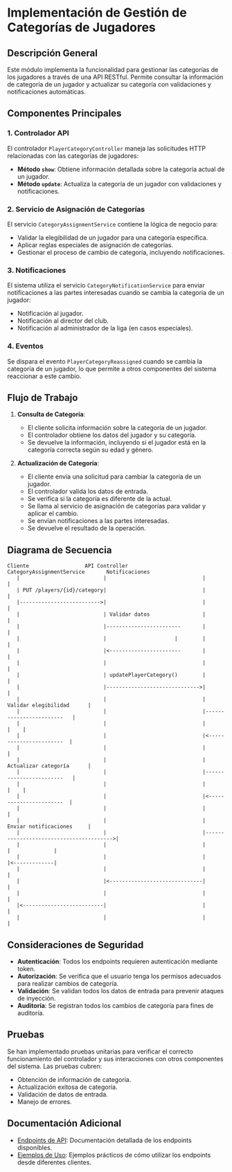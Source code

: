 # Implementación de Gestión de Categorías de Jugadores

## Descripción General

Este módulo implementa la funcionalidad para gestionar las categorías de los jugadores a través de una API RESTful. Permite consultar la información de categoría de un jugador y actualizar su categoría con validaciones y notificaciones automáticas.

## Componentes Principales

### 1. Controlador API

El controlador `PlayerCategoryController` maneja las solicitudes HTTP relacionadas con las categorías de jugadores:

- **Método `show`**: Obtiene información detallada sobre la categoría actual de un jugador.
- **Método `update`**: Actualiza la categoría de un jugador con validaciones y notificaciones.

### 2. Servicio de Asignación de Categorías

El servicio `CategoryAssignmentService` contiene la lógica de negocio para:

- Validar la elegibilidad de un jugador para una categoría específica.
- Aplicar reglas especiales de asignación de categorías.
- Gestionar el proceso de cambio de categoría, incluyendo notificaciones.

### 3. Notificaciones

El sistema utiliza el servicio `CategoryNotificationService` para enviar notificaciones a las partes interesadas cuando se cambia la categoría de un jugador:

- Notificación al jugador.
- Notificación al director del club.
- Notificación al administrador de la liga (en casos especiales).

### 4. Eventos

Se dispara el evento `PlayerCategoryReassigned` cuando se cambia la categoría de un jugador, lo que permite a otros componentes del sistema reaccionar a este cambio.

## Flujo de Trabajo

1. **Consulta de Categoría**:
   - El cliente solicita información sobre la categoría de un jugador.
   - El controlador obtiene los datos del jugador y su categoría.
   - Se devuelve la información, incluyendo si el jugador está en la categoría correcta según su edad y género.

2. **Actualización de Categoría**:
   - El cliente envía una solicitud para cambiar la categoría de un jugador.
   - El controlador valida los datos de entrada.
   - Se verifica si la categoría es diferente de la actual.
   - Se llama al servicio de asignación de categorías para validar y aplicar el cambio.
   - Se envían notificaciones a las partes interesadas.
   - Se devuelve el resultado de la operación.

## Diagrama de Secuencia

```
Cliente                  API Controller             CategoryAssignmentService       Notificaciones
   |                           |                               |                           |
   | PUT /players/{id}/category|                               |                           |
   |-------------------------->|                               |                           |
   |                           | Validar datos                 |                           |
   |                           |------------------------       |                           |
   |                           |                      |        |                           |
   |                           |<-----------------------       |                           |
   |                           |                               |                           |
   |                           | updatePlayerCategory()        |                           |
   |                           |------------------------------>|                           |
   |                           |                               | Validar elegibilidad      |
   |                           |                               |------------------------   |
   |                           |                               |                      |    |
   |                           |                               |<-----------------------  |
   |                           |                               |                           |
   |                           |                               | Actualizar categoría      |
   |                           |                               |------------------------   |
   |                           |                               |                      |    |
   |                           |                               |<-----------------------  |
   |                           |                               |                           |
   |                           |                               | Enviar notificaciones     |
   |                           |                               |---------------------------------------->|
   |                           |                               |                           |              |
   |                           |                               |                           |<-------------|
   |                           |                               |                           |
   |                           |<------------------------------|                           |
   |                           |                               |                           |
   |<--------------------------|                               |                           |
   |                           |                               |                           |
```

## Consideraciones de Seguridad

- **Autenticación**: Todos los endpoints requieren autenticación mediante token.
- **Autorización**: Se verifica que el usuario tenga los permisos adecuados para realizar cambios de categoría.
- **Validación**: Se validan todos los datos de entrada para prevenir ataques de inyección.
- **Auditoría**: Se registran todos los cambios de categoría para fines de auditoría.

## Pruebas

Se han implementado pruebas unitarias para verificar el correcto funcionamiento del controlador y sus interacciones con otros componentes del sistema. Las pruebas cubren:

- Obtención de información de categoría.
- Actualización exitosa de categoría.
- Validación de datos de entrada.
- Manejo de errores.

## Documentación Adicional

- [Endpoints de API](player-category-endpoints.md): Documentación detallada de los endpoints disponibles.
- [Ejemplos de Uso](examples/player-category-examples.md): Ejemplos prácticos de cómo utilizar los endpoints desde diferentes clientes.